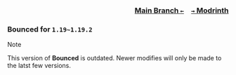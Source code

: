 ### <p align=right>[Main Branch `←`](https://github.com/KessokuTeaTime/Bounced)&emsp;[`→` Modrinth](https://modrinth.com/mod/bounced)</p>

### Bounced for `1.19~1.19.2`

> [!NOTE]
> This version of **Bounced** is outdated. Newer modifies will only be made to the latst few versions.
